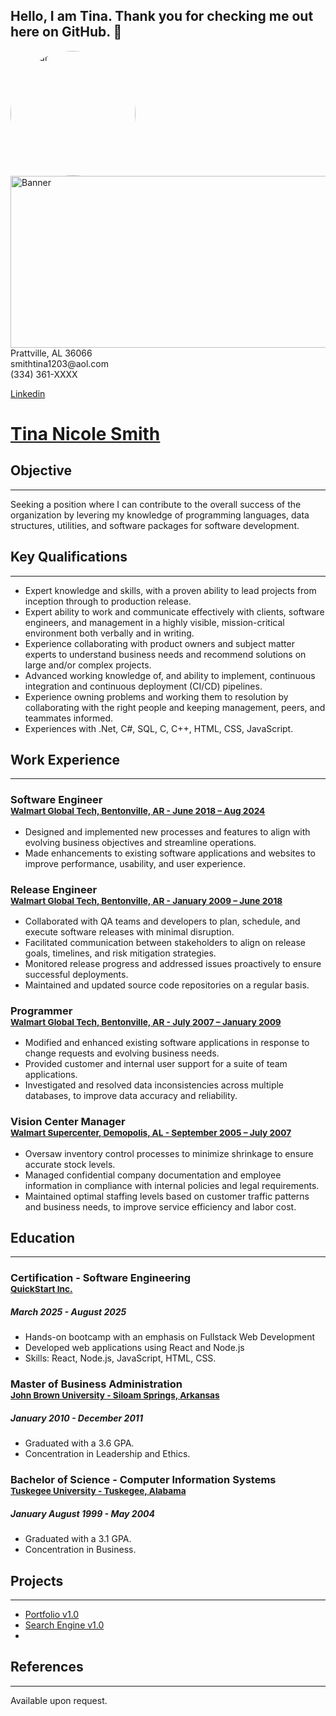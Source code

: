 ## Hello, I am Tina. Thank you for checking me out here on GitHub.  👋

<!--
**mstina03/mstina03** is a ✨ _special_ ✨ repository because its `README.md` (this file) appears on your GitHub profile.

Here are some ideas to get you started:

- 🔭 I’m currently working on ...
- 🌱 I’m currently learning ...
- 👯 I’m looking to collaborate on ...
- 🤔 I’m looking for help with ...
- 💬 Ask me about ...
- 📫 How to reach me: ...
- 😄 Pronouns: ...
- ⚡ Fun fact: ...
-->



<div>
 <img src="/../../../mstina03/blob/main/IMG_3873.jpeg" alt="Avatar" style="width:200px; overflow:hidden; border-radius:50%;"  />
 <img src="/../../../mstina03/blob/main/Banner.jpg"    alt="Banner" style="float:right; width:625px; height:275px;"  />
</div>

<span> 
 Prattville, AL 36066 <br> smithtina1203@aol.com <br> (334) 361-XXXX <br> 
</span>
 
 [Linkedin](https://www.linkedin.com/in/smithtina1203)


# [Tina Nicole Smith](https://mstina03.github.io./#about)
## Objective
___
Seeking a position where I can contribute to the overall success of the organization by levering my knowledge of programming languages, data structures, utilities, and software packages for software development. 

## Key Qualifications		
___
*	Expert knowledge and skills, with a proven ability to lead projects from inception through to production release.
*	Expert ability to work and communicate effectively with clients, software engineers, and management in a highly visible, mission-critical environment both verbally and in writing.
*	Experience collaborating with product owners and subject matter experts to understand business needs and recommend solutions on large and/or complex projects.
*	Advanced working knowledge of, and ability to implement, continuous integration and continuous deployment (CI/CD) pipelines.
*	Experience owning problems and working them to resolution by collaborating with the right people and keeping management, peers, and teammates informed.
*	Experiences with .Net, C#, SQL, C, C++, HTML, CSS, JavaScript.

## Work Experience
___
### Software Engineer <br> <sup> [Walmart Global Tech, Bentonville, AR - June 2018 – Aug 2024](https://tech.walmart.com/content/walmart-global-tech/en_us.html)	</sup>							

* Designed and implemented new processes and features to align with evolving business objectives and streamline operations. 
* Made enhancements to existing software applications and websites to improve performance, usability, and user experience.

### Release Engineer <br> <sup> [Walmart Global Tech, Bentonville, AR - January 2009 – June 2018](https://tech.walmart.com/content/walmart-global-tech/en_us.html) </sup> 

* Collaborated with QA teams and developers to plan, schedule, and execute software releases with minimal disruption.
* Facilitated communication between stakeholders to align on release goals, timelines, and risk mitigation strategies.
* Monitored release progress and addressed issues proactively to ensure successful deployments.
*	Maintained and updated source code repositories on a regular basis. 

### Programmer <br> <sup> [Walmart Global Tech, Bentonville, AR - July 2007 – January 2009](https://tech.walmart.com/content/walmart-global-tech/en_us.html)</sup>				

* Modified and enhanced existing software applications in response to change requests and evolving business needs.
* Provided customer and internal user support for a suite of team applications.
* Investigated and resolved data inconsistencies across multiple databases, to improve data accuracy and reliability.

### Vision Center Manager <br> <sup> [Walmart Supercenter, Demopolis, AL - September 2005 – July 2007](https://www.walmart.com/store/731-demopolis-al) </sup> 					  

 * Oversaw inventory control processes to minimize shrinkage to ensure accurate stock levels.
 * Managed confidential company documentation and employee information in compliance with internal policies and legal requirements.
 * Maintained optimal staffing levels based on customer traffic patterns and business needs, to improve service efficiency and labor cost.

## Education
___

### Certification - Software Engineering  <br> <sup> [QuickStart Inc.](https://www.quickstart.com/bootcamp/software-engineering/) </sup> 
##### March 2025 - August 2025
* Hands-on bootcamp with an emphasis on Fullstack Web Development
* Developed web applications using React and Node.js
* Skills: React, Node.js, JavaScript, HTML, CSS.

### Master of Business Administration <br> <sup> [John Brown University - Siloam Springs, Arkansas](https://www.jbu.edu)</sup> 
##### January  2010 - December  2011
*	Graduated with a 3.6 GPA.
*	Concentration in Leadership and Ethics.
  
### Bachelor of Science - Computer Information Systems <br> <sup> [Tuskegee University - Tuskegee, Alabama](http://www.tuskegee.edu)</sup> <sup> 
##### January  August 1999 - May 2004
*	Graduated with a 3.1 GPA.
*	Concentration in Business.



## Projects 
___
* [Portfolio v1.0](https://mstina03.github.io/Portfolio/)
* [Search Engine v1.0](https://mstina03.github.io/SearchEngine/)
* 

## References
___
Available upon request.
